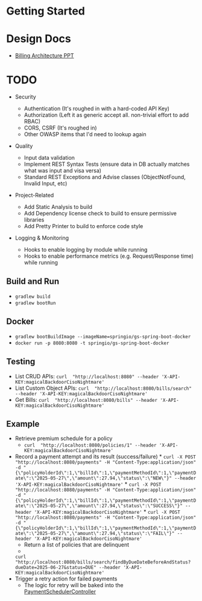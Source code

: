 # Getting Started

# Design Docs
* [Billing Architecture PPT](docs/Billing%20Architecture.pptx)

# TODO

* Security
    * Authentication  (It's roughed in with a hard-coded API Key)
    * Authorization (Left it as generic accept all. non-trivial effort to add RBAC)
    * CORS, CSRF (It's roughed in)
    * Other OWASP items that I'd need to lookup again

* Quality
    * Input data validation
    * Implement REST Syntax Tests (ensure data in DB actually matches what was input and visa versa)
    * Standard REST Exceptions and Advise classes (ObjectNotFound, Invalid Input, etc)

* Project-Related
    * Add Static Analysis to build
    * Add Dependency license check to build to ensure permissive libraries
    * Add Pretty Printer to build to enforce code style

* Logging & Monitoring
    * Hooks to enable logging by module while running
    * Hooks to enable performance metrics (e.g. Request/Response time) while running

## Build and Run

* `gradlew build`
* `gradlew bootRun`

## Docker

* `gradlew bootBuildImage --imageName=springio/gs-spring-boot-docker`
* `docker run -p 8080:8080 -t springio/gs-spring-boot-docker`

## Testing

* List CRUD APIs:  `curl  "http://localhost:8080" --header 'X-API-KEY:magicalBackdoorCisoNightmare'`
* List Custom Object APIs:  `curl  "http://localhost:8080/bills/search" --header 'X-API-KEY:magicalBackdoorCisoNightmare'`
* Get Bills: `curl  "http://localhost:8080/bills" --header 'X-API-KEY:magicalBackdoorCisoNightmare'`

## Example

* Retrieve premium schedule for a policy
    * `curl  "http://localhost:8080/policies/1" --header 'X-API-KEY:magicalBackdoorCisoNightmare'`
* Record a payment attempt and its result (success/failure)
    *
    `curl -X POST "http://localhost:8080/payments" -H "Content-Type:application/json" -d "{\"policyHolderId\":1,\"billId\":1,\"paymentMethodId\":1,\"paymentDate\":\"2025-05-27\",\"amount\":27.94,\"status\":\"NEW\"}" --header 'X-API-KEY:magicalBackdoorCisoNightmare'`
    *
    `curl -X POST "http://localhost:8080/payments" -H "Content-Type:application/json" -d "{\"policyHolderId\":1,\"billId\":1,\"paymentMethodId\":1,\"paymentDate\":\"2025-05-27\",\"amount\":27.94,\"status\":\"SUCCESS\"}" --header 'X-API-KEY:magicalBackdoorCisoNightmare'`
    *
    `curl -X POST "http://localhost:8080/payments" -H "Content-Type:application/json" -d "{\"policyHolderId\":1,\"billId\":1,\"paymentMethodId\":1,\"paymentDate\":\"2025-05-27\",\"amount\":27.94,\"status\":\"FAIL\"}" --header 'X-API-KEY:magicalBackdoorCisoNightmare'`
    * Return a list of policies that are delinquent
    *
    `curl "http://localhost:8080/bills/search/findByDueDateBeforeAndStatus?dueDate=2025-06-27&status=DUE" --header 'X-API-KEY:magicalBackdoorCisoNightmare'`
* Trigger a retry action for failed payments
    * The logic for retry will be baked into the  [PaymentSchedulerController](src/main/java/com/kellstrand/aaarest/scheduler/paymentScheduler/PaymentSchedulerController.java)